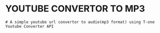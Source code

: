 # YOUTUBE CONVERTOR TO MP3
    # A simple youtube url convertor to audio(mp3 format) using T-one Youtube Converter API
